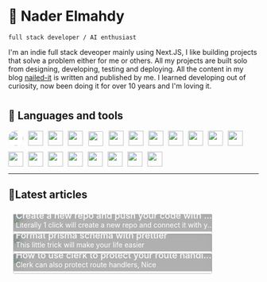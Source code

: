 # 🥷 Nader Elmahdy

`full stack developer / AI enthusiast`

I'm an indie full stack deveoper mainly using Next.JS, I like building projects that solve a problem either for me or others. All my projects are built solo from designing, developing, testing and deploying. All the content in my blog [nailed-it](https://nailed-it.tech) is written and published by me. I learned developing out of curiosity, now been doing it for over 10 years and I'm loving it.

#

## 🧰 Languages and tools

<div style="display:flex; flex-wrap:wrap; gap:10px">

<img width="30px" style="background-color:white; border-radius:20px" src="https://cdn.jsdelivr.net/gh/devicons/devicon/icons/nextjs/nextjs-line.svg" />

<img width="30px" src="https://cdn.jsdelivr.net/gh/devicons/devicon/icons/react/react-original.svg" />

<img width="30px" src="https://cdn.jsdelivr.net/gh/devicons/devicon/icons/tailwindcss/tailwindcss-plain.svg" />

<img width="30px" src="https://cdn.jsdelivr.net/gh/devicons/devicon/icons/nodejs/nodejs-original.svg" />

<img width="30px" style="background-color:white; padding:1px; border-radius:3px" src="https://cdn.jsdelivr.net/gh/devicons/devicon/icons/express/express-original.svg" />

<img  width="30px" src="https://cdn.jsdelivr.net/gh/devicons/devicon/icons/typescript/typescript-original.svg" />

<img width="30px"  src="https://cdn.jsdelivr.net/gh/devicons/devicon/icons/mongodb/mongodb-original.svg" />

<img width="30px" src="https://cdn.jsdelivr.net/gh/devicons/devicon/icons/bootstrap/bootstrap-original.svg" />

<img width="30px" src="https://cdn.jsdelivr.net/gh/devicons/devicon/icons/python/python-original.svg" />

<img width="30px" src="https://cdn.jsdelivr.net/gh/devicons/devicon/icons/git/git-original.svg" />

<img  width="30px" style="background-color:white; border-radius:2px" src="https://cdn.jsdelivr.net/gh/devicons/devicon/icons/github/github-original.svg" />

<img width="30px" src="https://cdn.jsdelivr.net/gh/devicons/devicon/icons/figma/figma-original.svg" />

<img width="30px" src="https://cdn.jsdelivr.net/gh/devicons/devicon/icons/canva/canva-original.svg" />

<img width="30px" src="https://cdn.jsdelivr.net/gh/devicons/devicon/icons/html5/html5-original.svg" />

<img width="30px" src="https://cdn.jsdelivr.net/gh/devicons/devicon/icons/css3/css3-original.svg" />

<img width="30px" src="https://cdn.jsdelivr.net/gh/devicons/devicon/icons/firebase/firebase-plain.svg" />

<img width="30px" src="https://cdn.jsdelivr.net/gh/devicons/devicon/icons/matlab/matlab-original.svg" />
          
<img width="30px" src="https://cdn.jsdelivr.net/gh/devicons/devicon/icons/photoshop/photoshop-plain.svg" />
          
<img width="30px" src="https://cdn.jsdelivr.net/gh/devicons/devicon/icons/wordpress/wordpress-original.svg" />

<img width="30px" src="https://cdn.jsdelivr.net/gh/devicons/devicon/icons/arduino/arduino-original-wordmark.svg" />
</div>

---

## 📝Latest articles

<div  style="display: flex; flex-wrap: wrap;justify-content:">

<!-- Begin posts section -->

<a href="https://www.nailed-it.tech/articles/create-a-new-repo-and-push-your-code-with-1-click" target="_blank">
    <div style="position:relative;width:400px; overflow:hidden; margin:10px;">
      <img style="width:100%;border-radius:3px" src="https://cdn.sanity.io/images/qt6wz604/production/0585eaf18a9d120af19520256fb9302119f95653-1069x611.webp">
      <div style="border-radius:3px;position: absolute; bottom:5px; padding:5px; backdrop-filter: blur(10px); width:100%; background-color:rgba(0, 0, 0, 0.3); color:white">
        <span style="display:block;font-size:18px;font-weight:500;white-space: nowrap; overflow: hidden; text-overflow: ellipsis;">Create a new repo and push your code with 1 click</span>
        <span style="display:block;font-size:14;white-space: nowrap; overflow: hidden; text-overflow: ellipsis">Literally 1 click will create a new repo and connect it with your project</span>
      </div>
    </div>
  </a>
<a href="https://www.nailed-it.tech/articles/format-prisma-schema-with-prettier" target="_blank">
    <div style="position:relative;width:400px; overflow:hidden; margin:10px;">
      <img style="width:100%;border-radius:3px" src="https://cdn.sanity.io/images/qt6wz604/production/b00d75307475eefa1f64f66354b36492a155516e-1069x611.webp">
      <div style="border-radius:3px;position: absolute; bottom:5px; padding:5px; backdrop-filter: blur(10px); width:100%; background-color:rgba(0, 0, 0, 0.3); color:white">
        <span style="display:block;font-size:18px;font-weight:500;white-space: nowrap; overflow: hidden; text-overflow: ellipsis;">Format prisma schema with prettier</span>
        <span style="display:block;font-size:14;white-space: nowrap; overflow: hidden; text-overflow: ellipsis">This little trick will make your life easier</span>
      </div>
    </div>
  </a>
<a href="https://www.nailed-it.tech/articles/how-to-use-clerk-to-protect-your-route-handlers" target="_blank">
    <div style="position:relative;width:400px; overflow:hidden; margin:10px;">
      <img style="width:100%;border-radius:3px" src="https://cdn.sanity.io/images/qt6wz604/production/0e04edcfbfa1d6c60fff91c7387ee23aff37a2e2-1069x611.webp">
      <div style="border-radius:3px;position: absolute; bottom:5px; padding:5px; backdrop-filter: blur(10px); width:100%; background-color:rgba(0, 0, 0, 0.3); color:white">
        <span style="display:block;font-size:18px;font-weight:500;white-space: nowrap; overflow: hidden; text-overflow: ellipsis;">How to use clerk to protect your route handlers</span>
        <span style="display:block;font-size:14;white-space: nowrap; overflow: hidden; text-overflow: ellipsis">Clerk can also protect route handlers, Nice</span>
      </div>
    </div>
  </a>

<!-- End posts section -->
</div>
